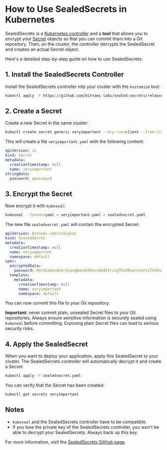# How to Use SealedSecrets in Kubernetes

SealedSecrets is a [Kubernetes controller](https://kubernetes.io/docs/concepts/architecture/controller/) and a **tool** that allows you to encrypt your [Secret](https://kubernetes.io/docs/concepts/configuration/secret/) objects so that you can commit them into a Git repository. Then, on the cluster, the controller decrypts the SealedSecret and creates an actual Secret object.

Here's a detailed step-by-step guide on how to use SealedSecrets:

## 1. Install the SealedSecrets Controller

Install the SealedSecrets controller into your cluster with the `kustomize` tool:

```bash
kubectl apply -f https://github.com/bitnami-labs/sealed-secrets/releases/download/v0.22.0/controller.yaml
```

## 2. Create a Secret

Create a new Secret in the same cluster:

```bash
kubectl create secret generic veryimportant --dry-run=client --from-literal=password=apassword -o yaml > veryimportant.yaml
```

This will create a file `veryimportant.yaml` with the following content:

```yaml
apiVersion: v1
kind: Secret
metadata:
  creationTimestamp: null
  name: veryimportant
stringData:
  password: apassword
```

## 3. Encrypt the Secret

Now encrypt it with `kubeseal`:

```bash
kubeseal --format=yaml < veryimportant.yaml > sealedsecret.yaml
```

The new file `sealedsecret.yaml` will contain the encrypted Secret:

```yaml
apiVersion: bitnami.com/v1alpha1
kind: SealedSecret
metadata:
  creationTimestamp: null
  name: veryimportant
  namespace: default
spec:
  encryptedData:
    password: HereComesAVeryLongBase64EncodedStringThatRepresentsTheEncryptedSecret
  template:
    metadata:
      creationTimestamp: null
      name: veryimportant
      namespace: default
```

You can now commit this file to your Git repository. 

**Important**: never commit plain, unsealed Secret files to your Git repositories. Always ensure sensitive information is securely sealed using `kubeseal` before committing. Exposing plain Secret files can lead to serious security risks.

## 4. Apply the SealedSecret

When you want to deploy your application, apply this SealedSecret to your cluster. The SealedSecrets controller will automatically decrypt it and create a Secret:

```bash
kubectl apply -f sealedsecret.yaml
```

You can verify that the Secret has been created:

```bash
kubectl get secrets veryimportant
```

## Notes

- `kubeseal` and the SealedSecrets controller have to be compatible.
- If you lose the private key of the SealedSecrets controller, you won't be able to decrypt your SealedSecrets. Always back up this key.

For more information, visit the [SealedSecrets GitHub page](https://github.com/bitnami-labs/sealed-secrets).
